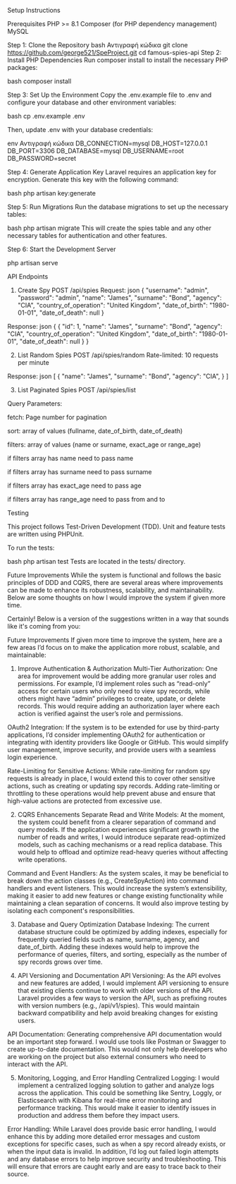Setup Instructions

Prerequisites
PHP >= 8.1
Composer (for PHP dependency management)
MySQL

Step 1: Clone the Repository
bash
Αντιγραφή κώδικα
git clone https://github.com/george521/SpeProject.git
cd famous-spies-api
Step 2: Install PHP Dependencies
Run composer install to install the necessary PHP packages:

bash
composer install

Step 3: Set Up the Environment
Copy the .env.example file to .env and configure your database and other environment variables:

bash
cp .env.example .env

Then, update .env with your database credentials:

env
Αντιγραφή κώδικα
DB_CONNECTION=mysql
DB_HOST=127.0.0.1
DB_PORT=3306
DB_DATABASE=mysql
DB_USERNAME=root
DB_PASSWORD=secret

Step 4: Generate Application Key
Laravel requires an application key for encryption. Generate this key with the following command:

bash
php artisan key:generate

Step 5: Run Migrations
Run the database migrations to set up the necessary tables:

bash
php artisan migrate
This will create the spies table and any other necessary tables for authentication and other features.

Step 6: Start the Development Server

php artisan serve


API Endpoints

1. Create Spy
POST /api/spies
Request:
json
{
  "username": "admin",
  "password": "admin",
  "name": "James",
  "surname": "Bond",
  "agency": "CIA",
  "country_of_operation": "United Kingdom",
  "date_of_birth": "1980-01-01",
  "date_of_death": null
}

Response:
json
{
  {
    "id": 1,
    "name": "James",
    "surname": "Bond",
    "agency": "CIA",
    "country_of_operation": "United Kingdom",
    "date_of_birth": "1980-01-01",
    "date_of_death": null
  }
}

2. List Random Spies
POST /api/spies/random
Rate-limited: 10 requests per minute

Response:
json
[
  {
    "name": "James",
    "surname": "Bond",
    "agency": "CIA",
  }
]

3. List Paginated Spies
POST /api/spies/list

Query Parameters:

fetch: Page number for pagination

sort: array of values (fullname, date_of_birth, date_of_death)

filters: array of values (name or surname, exact_age or range_age)

if filters array has name need to pass name

if filters array has surname need to pass surname

if filters array has exact_age need to pass age

if filters array has range_age need to pass from and to

Testing

This project follows Test-Driven Development (TDD). Unit and feature tests are written using PHPUnit.

To run the tests:

bash
php artisan test
Tests are located in the tests/ directory.

Future Improvements
While the system is functional and follows the basic principles of DDD and CQRS, there are several areas where improvements can be made to enhance its robustness, scalability, and maintainability. Below are some thoughts on how I would improve the system if given more time.

Certainly! Below is a version of the suggestions written in a way that sounds like it's coming from you:

Future Improvements
If given more time to improve the system, here are a few areas I’d focus on to make the application more robust, scalable, and maintainable:

1. Improve Authentication & Authorization
Multi-Tier Authorization: One area for improvement would be adding more granular user roles and permissions. For example, I’d implement roles such as “read-only” access for certain users who only need to view spy records, while others might have “admin” privileges to create, update, or delete records. This would require adding an authorization layer where each action is verified against the user’s role and permissions.

OAuth2 Integration: If the system is to be extended for use by third-party applications, I’d consider implementing OAuth2 for authentication or integrating with identity providers like Google or GitHub. This would simplify user management, improve security, and provide users with a seamless login experience.

Rate-Limiting for Sensitive Actions: While rate-limiting for random spy requests is already in place, I would extend this to cover other sensitive actions, such as creating or updating spy records. Adding rate-limiting or throttling to these operations would help prevent abuse and ensure that high-value actions are protected from excessive use.

2. CQRS Enhancements
Separate Read and Write Models: At the moment, the system could benefit from a clearer separation of command and query models. If the application experiences significant growth in the number of reads and writes, I would introduce separate read-optimized models, such as caching mechanisms or a read replica database. This would help to offload and optimize read-heavy queries without affecting write operations.

Command and Event Handlers: As the system scales, it may be beneficial to break down the action classes (e.g., CreateSpyAction) into command handlers and event listeners. This would increase the system’s extensibility, making it easier to add new features or change existing functionality while maintaining a clean separation of concerns. It would also improve testing by isolating each component's responsibilities.

3. Database and Query Optimization
Database Indexing: The current database structure could be optimized by adding indexes, especially for frequently queried fields such as name, surname, agency, and date_of_birth. Adding these indexes would help to improve the performance of queries, filters, and sorting, especially as the number of spy records grows over time.

5. API Versioning and Documentation
API Versioning: As the API evolves and new features are added, I would implement API versioning to ensure that existing clients continue to work with older versions of the API. Laravel provides a few ways to version the API, such as prefixing routes with version numbers (e.g., /api/v1/spies). This would maintain backward compatibility and help avoid breaking changes for existing users.

API Documentation: Generating comprehensive API documentation would be an important step forward. I would use tools like Postman or Swagger to create up-to-date documentation. This would not only help developers who are working on the project but also external consumers who need to interact with the API.

5. Monitoring, Logging, and Error Handling
Centralized Logging: I would implement a centralized logging solution to gather and analyze logs across the application. This could be something like Sentry, Loggly, or Elasticsearch with Kibana for real-time error monitoring and performance tracking. This would make it easier to identify issues in production and address them before they impact users.

Error Handling: While Laravel does provide basic error handling, I would enhance this by adding more detailed error messages and custom exceptions for specific cases, such as when a spy record already exists, or when the input data is invalid. In addition, I’d log out failed login attempts and any database errors to help improve security and troubleshooting. This will ensure that errors are caught early and are easy to trace back to their source.
